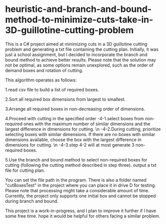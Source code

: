 # heuristic-and-branch-and-bound-method-to-minimize-cuts-take-in-3D-guillotine-cutting-problem
This is a C# project aimed at minimizing cuts in a 3D guillotine cutting problem and generating a txt file containing the cutting plan. Initially, it was just a school assignment, but I decided to incorporate the branch and bound method to achieve better results. Please note that the solution may not be optimal, as some options remain unexplored, such as the order of demand boxes and rotation of cutting.

This algorithm operates as follows:

1.read csv file to build a list of required boxes.

2.Sort all required box dimensions from largest to smallest.

3.Arrange all required boxes in non-decreasing order of dimensions.

4.Proceed with cutting in the specified order
  -4-1.select boxes from non-required ones with the maximum number of similar dimensions and the largest difference in dimensions for cutting. \n
  -4-2.During cutting, prioritize selecting boxes with similar dimensions. If there are no boxes with similar dimensions available, choose the box with the largest difference in dimensions for cutting. \n
  -4-3.step 4-2 will at most generate 3 non-required boxes.

5.Use the branch and bound method to select non-required boxes for cutting (following the cutting method described in step three).
output a txt file for cutting plan.

You can set the file path in the program. There is also a folder named "cutBoxesTest" in the project where you can place it in drive D for testing. 
Please note that processing might take a considerable amount of time. 
Currently, the project only supports one initial box and cannot be stopped during branch and bound.

This project is a work-in-progress, and I plan to improve it further if I have some free time. hope it would be helpful for others facing a similar problem.


